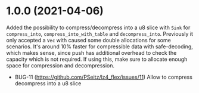 1.0.0 (2021-04-06)
==================
Added the possibility to compress/decompress into a u8 slice with
`Sink` for `compress_into`, `compress_into_with_table` and 
`decompress_into`. Previously it only accepted a `Vec` with caused 
some double allocations for some scenarios. It's around 10% faster 
for compressible data with safe-decoding, which makes sense, since
push has additional overhead to check the capacity which is not required.
If using this, make sure to allocate enough space for compression and decompression.

* BUG-11 (https://github.com/PSeitz/lz4_flex/issues/11)
	Allow to compress decompress into a u8 slice
